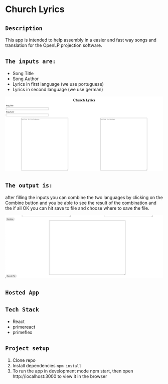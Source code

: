 # Church Lyrics

## `Description`

This app is intended to help assembly in a easier and fast way songs and translation for the OpenLP projection software.

## `The inputs are:`

- Song Title
- Song Author
- Lyrics in first language (we use portuguese)
- Lyrics in second language (we use german)

![image](pics/inputs.png)

## `The output is:`

after filling the inputs you can combine the two languages by clicking on the Combine button and you be able to see the result of the combination and the if all OK you can hit save to file and choose where to save the file.

![image](pics/outputs.png)

## `Hosted App`

## `Tech Stack`

- React
- primereact
- primeflex

## `Project setup`

1. Clone repo
2. Install dependencies
   `npm install`
3. To run the app in development mode npm start, then open http://localhost:3000 to view it in the browser

